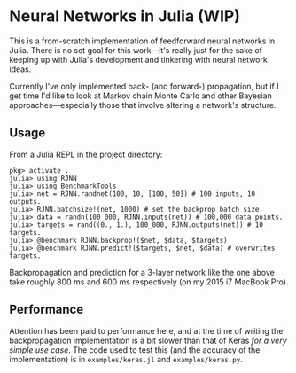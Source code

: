 # Neural Networks in Julia (WIP)

This is a from-scratch implementation of feedforward neural networks in Julia.
There is no set goal for this work—it's really just for the sake of keeping up
with Julia's development and tinkering with neural network ideas.

Currently I've only implemented back- (and forward-) propagation, but if I get
time I'd like to look at Markov chain Monte Carlo and other Bayesian
approaches—especially those that involve altering a network's structure.

## Usage

From a Julia REPL in the project directory:

    pkg> activate .
    julia> using RJNN
    julia> using BenchmarkTools
    julia> net = RJNN.randnet(100, 10, [100, 50]) # 100 inputs, 10 outputs.
    julia> RJNN.batchsize!(net, 1000) # set the backprop batch size.
    julia> data = randn(100_000, RJNN.inputs(net)) # 100,000 data points.
    julia> targets = rand((0., 1.), 100_000, RJNN.outputs(net)) # 10 targets.
    julia> @benchmark RJNN.backprop!($net, $data, $targets)
    julia> @benchmark RJNN.predict!($targets, $net, $data) # overwrites targets.

Backpropagation and prediction for a 3-layer network like the one above take
roughly 800 ms and 600 ms respectively (on my 2015 i7 MacBook Pro).

## Performance

Attention has been paid to performance here, and at the time of writing the
backpropagation implementation is a bit slower than that of Keras _for a
very simple use case_. The code used to test this (and the accuracy of the
implementation) is in `examples/keras.jl` and `examples/keras.py`.